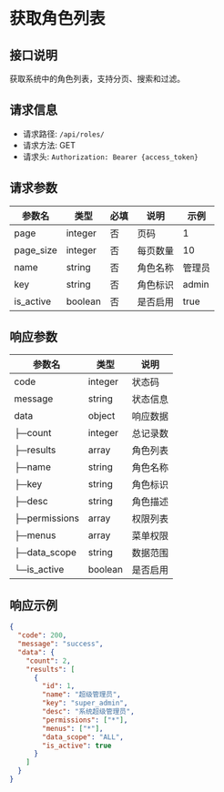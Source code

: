# 获取角色列表

## 接口说明

获取系统中的角色列表，支持分页、搜索和过滤。

## 请求信息

- 请求路径: `/api/roles/`
- 请求方法: GET
- 请求头: `Authorization: Bearer {access_token}`

## 请求参数

| 参数名    | 类型    | 必填 | 说明     | 示例   |
| --------- | ------- | ---- | -------- | ------ |
| page      | integer | 否   | 页码     | 1      |
| page_size | integer | 否   | 每页数量 | 10     |
| name      | string  | 否   | 角色名称 | 管理员 |
| key       | string  | 否   | 角色标识 | admin  |
| is_active | boolean | 否   | 是否启用 | true   |

## 响应参数

| 参数名        | 类型    | 说明     |
| ------------- | ------- | -------- |
| code          | integer | 状态码   |
| message       | string  | 状态信息 |
| data          | object  | 响应数据 |
| ├─count       | integer | 总记录数 |
| ├─results     | array   | 角色列表 |
| ├─name        | string  | 角色名称 |
| ├─key         | string  | 角色标识 |
| ├─desc        | string  | 角色描述 |
| ├─permissions | array   | 权限列表 |
| ├─menus       | array   | 菜单权限 |
| ├─data_scope  | string  | 数据范围 |
| └─is_active   | boolean | 是否启用 |

## 响应示例

```json
{
  "code": 200,
  "message": "success",
  "data": {
    "count": 2,
    "results": [
      {
        "id": 1,
        "name": "超级管理员",
        "key": "super_admin",
        "desc": "系统超级管理员",
        "permissions": ["*"],
        "menus": ["*"],
        "data_scope": "ALL",
        "is_active": true
      }
    ]
  }
}
```

